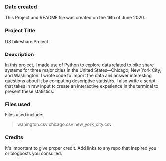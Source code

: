 ### Date created
This Project and README file was created on the 16th of June 2020.

### Project Title
US bikeshare Project

### Description
In this project, I made use of Python to explore data related to bike share systems for three major cities in the United States—Chicago, New York City, and Washington. I wrote code to import the data and answer interesting questions about it by computing descriptive statistics. I also write a script that takes in raw input to create an interactive experience in the terminal to present these statistics.

### Files used
Files used include:
> wahington.csv
> chicago.csv
> new_york_city.csv

### Credits
It's important to give proper credit. Add links to any repo that inspired you or blogposts you consulted.

